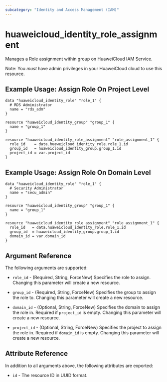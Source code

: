 ```yaml
---
subcategory: "Identity and Access Management (IAM)"
---
```


# huaweicloud_identity_role_assignment

Manages a Role assignment within group on HuaweiCloud IAM Service.

Note: You *must* have admin privileges in your HuaweiCloud cloud to use this resource.

## Example Usage: Assign Role On Project Level

```hcl
data "huaweicloud_identity_role" "role_1" {
  # RDS Administrator
  name = "rds_adm"
}

resource "huaweicloud_identity_group" "group_1" {
  name = "group_1"
}

resource "huaweicloud_identity_role_assignment" "role_assignment_1" {
  role_id    = data.huaweicloud_identity_role.role_1.id
  group_id   = huaweicloud_identity_group.group_1.id
  project_id = var.project_id
}
```

## Example Usage: Assign Role On Domain Level

```hcl
data "huaweicloud_identity_role" "role_1" {
  # Security Administrator
  name = "secu_admin"
}

resource "huaweicloud_identity_group" "group_1" {
  name = "group_1"
}

resource "huaweicloud_identity_role_assignment" "role_assignment_1" {
  role_id   = data.huaweicloud_identity_role.role_1.id
  group_id  = huaweicloud_identity_group.group_1.id
  domain_id = var.domain_id
}
```

## Argument Reference

The following arguments are supported:

* `role_id` - (Required, String, ForceNew) Specifies the role to assign.
  Changing this parameter will create a new resource.

* `group_id` - (Required, String, ForceNew) Specifies the group to assign the role to.
  Changing this parameter will create a new resource.

* `domain_id` - (Optional, String, ForceNew) Specifies the domain to assign the role in.
  Required if `project_id` is empty. Changing this parameter will create a new resource.

* `project_id` - (Optional, String, ForceNew) Specifies the project to assign the role in.
  Required if `domain_id` is empty. Changing this parameter will create a new resource.

## Attribute Reference

In addition to all arguments above, the following attributes are exported:

* `id` - The resource ID in UUID format.
